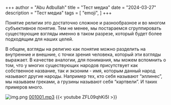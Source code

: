 +++
author = "Abu Adbullah"
title = "Тест медиа"
date = "2024-03-27"
description = "Тест медиа"
tags = [
    "emoji",
]
+++

Понятие религии это достаточно сложное и разнообразное и во многом субъективное понятие. Тем не менее, мы постараемся сгруппировать существующие взгляды именно в таком разрезе, который будет более подходящим для наших целей.

В общем, взгляды на религию как понятие можно разделить на внутренние и внешние, с точки зрения человека, который эти взгляды выражает. В качестве аналогии, для понимания, мы можем вспомнить о том, что у многих существующих народов присутствует как собственное название, так и экзоним - имя, которым данный народ называют другие народы. Например тех, кто себя называют “эллинес”, мы называем греками, а грузины называют себя “картвели”. И таких примеров много.

![img.png](/img.png)
[001001.mp3](..%2F..%2F..%2F..%2FDownloads%2F001001.mp3)
{{< youtube ZFL09qhKi5I >}}